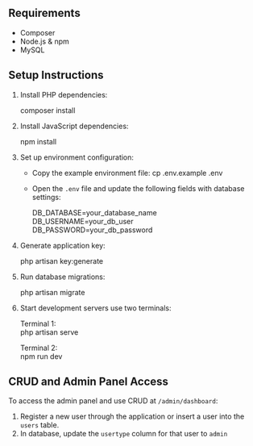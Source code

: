 ## Requirements

- Composer
- Node.js & npm
- MySQL

## Setup Instructions

1. Install PHP dependencies:

   composer install

2. Install JavaScript dependencies:

   npm install

3. Set up environment configuration:

   - Copy the example environment file:
     cp .env.example .env

   - Open the `.env` file and update the following fields with database settings:

     DB_DATABASE=your_database_name  
     DB_USERNAME=your_db_user  
     DB_PASSWORD=your_db_password

4. Generate application key:

   php artisan key:generate

5. Run database migrations:

   php artisan migrate

6. Start development servers use two terminals:

   Terminal 1:  
   php artisan serve

   Terminal 2:  
   npm run dev

## CRUD and Admin Panel Access

To access the admin panel and use CRUD at `/admin/dashboard`:

1. Register a new user through the application or insert a user into the `users` table.
2. In database, update the `usertype` column for that user to `admin`
